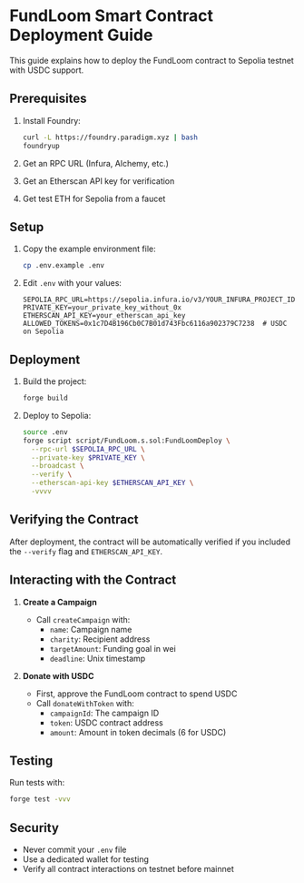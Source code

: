 # FundLoom Smart Contract Deployment Guide

This guide explains how to deploy the FundLoom contract to Sepolia testnet with USDC support.

## Prerequisites

1. Install Foundry:
   ```bash
   curl -L https://foundry.paradigm.xyz | bash
   foundryup
   ```

2. Get an RPC URL (Infura, Alchemy, etc.)
3. Get an Etherscan API key for verification
4. Get test ETH for Sepolia from a faucet

## Setup

1. Copy the example environment file:
   ```bash
   cp .env.example .env
   ```

2. Edit `.env` with your values:
   ```
   SEPOLIA_RPC_URL=https://sepolia.infura.io/v3/YOUR_INFURA_PROJECT_ID
   PRIVATE_KEY=your_private_key_without_0x
   ETHERSCAN_API_KEY=your_etherscan_api_key
   ALLOWED_TOKENS=0x1c7D4B196Cb0C7B01d743Fbc6116a902379C7238  # USDC on Sepolia
   ```

## Deployment

1. Build the project:
   ```bash
   forge build
   ```

2. Deploy to Sepolia:
   ```bash
   source .env
   forge script script/FundLoom.s.sol:FundLoomDeploy \
     --rpc-url $SEPOLIA_RPC_URL \
     --private-key $PRIVATE_KEY \
     --broadcast \
     --verify \
     --etherscan-api-key $ETHERSCAN_API_KEY \
     -vvvv
   ```

## Verifying the Contract

After deployment, the contract will be automatically verified if you included the `--verify` flag and `ETHERSCAN_API_KEY`.

## Interacting with the Contract

1. **Create a Campaign**
   - Call `createCampaign` with:
     - `name`: Campaign name
     - `charity`: Recipient address
     - `targetAmount`: Funding goal in wei
     - `deadline`: Unix timestamp

2. **Donate with USDC**
   - First, approve the FundLoom contract to spend USDC
   - Call `donateWithToken` with:
     - `campaignId`: The campaign ID
     - `token`: USDC contract address
     - `amount`: Amount in token decimals (6 for USDC)

## Testing

Run tests with:
```bash
forge test -vvv
```

## Security

- Never commit your `.env` file
- Use a dedicated wallet for testing
- Verify all contract interactions on testnet before mainnet
